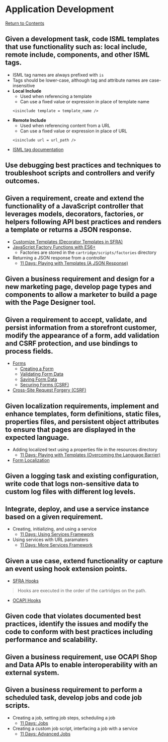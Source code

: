 # Application Development
[Return to Contents](../README.md)

## Given a development task, code ISML templates that use functionality such as: local include, remote include, components, and other ISML tags.
- ISML tag names are always prefixed with `is`
- Tags should be lower-case, although tag and attribute names are case-insensitive
- **Local Include**
    - Used when referencing a template
    - Can use a fixed value or expression in place of template name
    ```
    <isinclude template = template_name />
    ```
- **Remote Include**
    - Used when referencing content from a URL
    - Can use a fixed value or expression in place of URL
    ```
    <isinclude url = url_path />
    ```
- [ISML tag documentation](https://documentation.b2c.commercecloud.salesforce.com/DOC3/index.jsp?topic=%2Fcom.demandware.dochelp%2Fcontent%2Fb2c_commerce%2Ftopics%2Fisml%2Fb2c_isml.html)
## Use debugging best practices and techniques to troubleshoot scripts and controllers and verify outcomes.
## Given a requirement, create and extend the functionality of a JavaScript controller that leverages models, decorators, factories, or helpers following API best practices and renders a template or returns a JSON response.
- [Customize Templates (Decorator Templates in SFRA)](https://documentation.b2c.commercecloud.salesforce.com/DOC1/index.jsp?topic=%2Fcom.demandware.dochelp%2Fcontent%2Fb2c_commerce%2Ftopics%2Fsfra%2Fb2c_customizing_templates.html)
- [JavaScript Factory Functions with ES6+](https://medium.com/javascript-scene/javascript-factory-functions-with-es6-4d224591a8b1)
    - Factories are stored in the `cartridge/scripts/factories` directory
- Returning a JSON response from a controller
    - [11 Days: Playing with Templates (A JSON Response)](https://www.perimeterx.com/tech-blog/2020/11-days-of-salesforce-storefront-reference-architecture-sfra-day-11-playing-with-templates/)
## Given a business requirement and design for a new marketing page, develop page types and components to allow a marketer to build a page with the Page Designer tool.
## Given a requirement to accept, validate, and persist information from a storefront customer, modify the appearance of a form, add validation and CSRF protection, and use bindings to process fields.
- [Forms](https://documentation.b2c.commercecloud.salesforce.com/DOC1/index.jsp?topic=%2Fcom.demandware.dochelp%2Fcontent%2Fb2c_commerce%2Ftopics%2Fsfra%2Fb2c_forms.html&resultof=%22form%22%20)
    - [Creating a Form](https://documentation.b2c.commercecloud.salesforce.com/DOC1/index.jsp?topic=%2Fcom.demandware.dochelp%2Fcontent%2Fb2c_commerce%2Ftopics%2Fsfra%2Fb2c_create_form.html&resultof=%22%66%6f%72%6d%22%20)
    - [Validating Form Data](https://documentation.b2c.commercecloud.salesforce.com/DOC1/index.jsp?topic=%2Fcom.demandware.dochelp%2Fcontent%2Fb2c_commerce%2Ftopics%2Fsfra%2Fb2c_validate_form_data.html)
    - [Saving Form Data](https://documentation.b2c.commercecloud.salesforce.com/DOC1/index.jsp?topic=%2Fcom.demandware.dochelp%2Fcontent%2Fb2c_commerce%2Ftopics%2Fsfra%2Fb2c_save_form_data.html)
    - [Securing Forms (CSRF)](https://documentation.b2c.commercecloud.salesforce.com/DOC1/index.jsp?topic=%2Fcom.demandware.dochelp%2Fcontent%2Fb2c_commerce%2Ftopics%2Fsfra%2Fb2c_create_form.html)
- [Cross-Site Request Forgery (CSRF)](https://developer.salesforce.com/docs/atlas.en-us.pages.meta/pages/pages_security_tips_csrf.htm)
## Given localization requirements, implement and enhance templates, form definitions, static files, properties files, and persistent object attributes to ensure that pages are displayed in the expected language.
- Adding localized text using a properties file in the resources directory
    - [11 Days: Playing with Templates (Overcoming the Language Barrier)](https://www.perimeterx.com/tech-blog/2020/11-days-of-salesforce-storefront-reference-architecture-sfra-day-11-playing-with-templates/)
- [Form Localization](https://documentation.b2c.commercecloud.salesforce.com/DOC1/index.jsp?topic=%2Fcom.demandware.dochelp%2Fcontent%2Fb2c_commerce%2Ftopics%2Fsfra%2Fb2c_localizing_forms.html&resultof=%22%66%6f%72%6d%22%20)
## Given a logging task and existing configuration, write code that logs non-sensitive data to custom log files with different log levels.
## Integrate, deploy, and use a service instance based on a given requirement.
- Creating, initializing, and using a service
    - [11 Days: Using Services Framework](https://www.perimeterx.com/tech-blog/2020/11-days-of-salesforce-storefront-reference-architecture-sfra-day-6-using-services-framework/)
- Using services with URL paramaters
    - [11 Days: More Services Framework](https://www.perimeterx.com/tech-blog/2020/11-days-of-salesforce-storefront-reference-architecture-sfra-day-7-more-services-framework/)
## Given a use case, extend functionality or capture an event using hook extension points.
- [SFRA Hooks](https://documentation.b2c.commercecloud.salesforce.com/DOC3/index.jsp?topic=%2Fcom.demandware.dochelp%2Fcontent%2Fb2c_commerce%2Ftopics%2Fsfra%2Fb2c_sfra_hooks.html&resultof=%22%68%6f%6f%6b%22%20)
> Hooks are executed in the order of the cartridges on the path.
- [OCAPI Hooks](https://documentation.b2c.commercecloud.salesforce.com/DOC3/index.jsp?topic=%2Fcom.demandware.dochelp%2FOCAPI%2Fcurrent%2Fusage%2FHooks.html)
## Given code that violates documented best practices, identify the issues and modify the code to conform with best practices including performance and scalability.
## Given a business requirement, use OCAPI Shop and Data APIs to enable interoperability with an external system.
## Given a business requirement to perform a scheduled task, develop jobs and code job scripts.
- Creating a job, setting job steps, scheduling a job
    - [11 Days: Jobs](https://www.perimeterx.com/tech-blog/2020/11-days-of-salesforce-storefront-reference-architecture-sfra-day-9-jobs/)
- Creating a custom job script, interfacing a job with a service
    - [11 Days: Advanced Jobs](https://medium.com/perimeterx/11-days-of-salesforce-storefront-reference-architecture-sfra-day-10-advanced-jobs-d5b8a203ddba)
